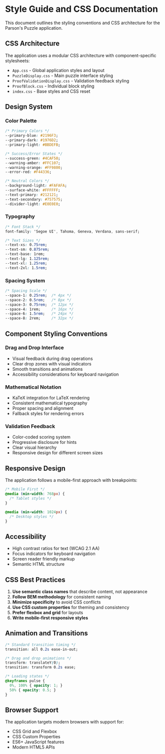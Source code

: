 # Style Guide and CSS Documentation

This document outlines the styling conventions and CSS architecture for the Parson's Puzzle application.

## CSS Architecture

The application uses a modular CSS architecture with component-specific stylesheets:

- `App.css` - Global application styles and layout
- `PuzzleDisplay.css` - Main puzzle interface styling
- `ProofValidationDisplay.css` - Validation feedback styling
- `ProofBlock.css` - Individual block styling
- `index.css` - Base styles and CSS reset

## Design System

### Color Palette

```css
/* Primary Colors */
--primary-blue: #2196F3;
--primary-dark: #1976D2;
--primary-light: #BBDEFB;

/* Success/Error States */
--success-green: #4CAF50;
--warning-amber: #FFC107;
--warning-orange: #FF9800;
--error-red: #F44336;

/* Neutral Colors */
--background-light: #FAFAFA;
--surface-white: #FFFFFF;
--text-primary: #212121;
--text-secondary: #757575;
--divider-light: #E0E0E0;
```

### Typography

```css
/* Font Stack */
font-family: 'Segoe UI', Tahoma, Geneva, Verdana, sans-serif;

/* Text Sizes */
--text-xs: 0.75rem;
--text-sm: 0.875rem;
--text-base: 1rem;
--text-lg: 1.125rem;
--text-xl: 1.25rem;
--text-2xl: 1.5rem;
```

### Spacing System

```css
/* Spacing Scale */
--space-1: 0.25rem;  /* 4px */
--space-2: 0.5rem;   /* 8px */
--space-3: 0.75rem;  /* 12px */
--space-4: 1rem;     /* 16px */
--space-6: 1.5rem;   /* 24px */
--space-8: 2rem;     /* 32px */
```

## Component Styling Conventions

### Drag and Drop Interface

- Visual feedback during drag operations
- Clear drop zones with visual indicators
- Smooth transitions and animations
- Accessibility considerations for keyboard navigation

### Mathematical Notation

- KaTeX integration for LaTeX rendering
- Consistent mathematical typography
- Proper spacing and alignment
- Fallback styles for rendering errors

### Validation Feedback

- Color-coded scoring system
- Progressive disclosure for hints
- Clear visual hierarchy
- Responsive design for different screen sizes

## Responsive Design

The application follows a mobile-first approach with breakpoints:

```css
/* Mobile First */
@media (min-width: 768px) {
  /* Tablet styles */
}

@media (min-width: 1024px) {
  /* Desktop styles */
}
```

## Accessibility

- High contrast ratios for text (WCAG 2.1 AA)
- Focus indicators for keyboard navigation
- Screen reader friendly markup
- Semantic HTML structure

## CSS Best Practices

1. **Use semantic class names** that describe content, not appearance
2. **Follow BEM methodology** for consistent naming
3. **Minimize specificity** to avoid CSS conflicts
4. **Use CSS custom properties** for theming and consistency
5. **Prefer flexbox and grid** for layouts
6. **Write mobile-first responsive styles**

## Animation and Transitions

```css
/* Standard transition timing */
transition: all 0.2s ease-in-out;

/* Drag and drop animations */
transform: translateY(0);
transition: transform 0.2s ease;

/* Loading states */
@keyframes pulse {
  0%, 100% { opacity: 1; }
  50% { opacity: 0.5; }
}
```

## Browser Support

The application targets modern browsers with support for:

- CSS Grid and Flexbox
- CSS Custom Properties
- ES6+ JavaScript features
- Modern HTML5 APIs
